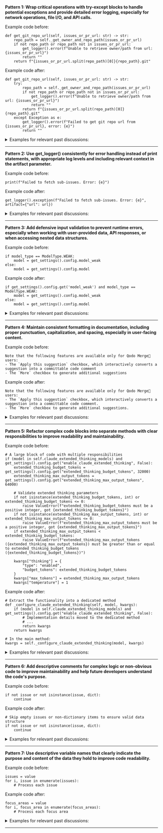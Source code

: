 
<b>Pattern 1: Wrap critical operations with try-except blocks to handle potential exceptions and provide detailed error logging, especially for network operations, file I/O, and API calls.</b>

Example code before:
```
def get_git_repo_url(self, issues_or_pr_url: str) -> str:
    repo_path = self._get_owner_and_repo_path(issues_or_pr_url)
    if not repo_path or repo_path not in issues_or_pr_url:
        get_logger().error(f"Unable to retrieve owner/path from url: {issues_or_pr_url}")
        return ""
    return f"{issues_or_pr_url.split(repo_path)[0]}{repo_path}.git"
```

Example code after:
```
def get_git_repo_url(self, issues_or_pr_url: str) -> str:
    try:
        repo_path = self._get_owner_and_repo_path(issues_or_pr_url)
        if not repo_path or repo_path not in issues_or_pr_url:
            get_logger().error(f"Unable to retrieve owner/path from url: {issues_or_pr_url}")
            return ""
        return f"{issues_or_pr_url.split(repo_path)[0]}{repo_path}.git"
    except Exception as e:
        get_logger().error(f"Failed to get git repo url from {issues_or_pr_url}, error: {e}")
        return ""
```

<details><summary>Examples for relevant past discussions:</summary>

- https://github.com/qodo-ai/pr-agent/pull/1644#discussion_r2013912636
- https://github.com/qodo-ai/pr-agent/pull/1263#discussion_r1782129216
</details>


___

<b>Pattern 2: Use get_logger() consistently for error handling instead of print statements, with appropriate log levels and including relevant context in the artifact parameter.</b>

Example code before:
```
print(f"Failed to fetch sub-issues. Error: {e}")
```

Example code after:
```
get_logger().exception(f"Failed to fetch sub-issues. Error: {e}", artifact={"url": url})
```

<details><summary>Examples for relevant past discussions:</summary>

- https://github.com/qodo-ai/pr-agent/pull/1529#discussion_r1958684550
- https://github.com/qodo-ai/pr-agent/pull/1529#discussion_r1958686068
- https://github.com/qodo-ai/pr-agent/pull/1634#discussion_r2007976915
- https://github.com/qodo-ai/pr-agent/pull/1529#discussion_r1964110734
</details>


___

<b>Pattern 3: Add defensive input validation to prevent runtime errors, especially when working with user-provided data, API responses, or when accessing nested data structures.</b>

Example code before:
```
if model_type == ModelType.WEAK:
    model = get_settings().config.model_weak
else:
    model = get_settings().config.model
```

Example code after:
```
if get_settings().config.get('model_weak') and model_type == ModelType.WEAK:
    model = get_settings().config.model_weak
else:
    model = get_settings().config.model
```

<details><summary>Examples for relevant past discussions:</summary>

- https://github.com/qodo-ai/pr-agent/pull/1387#discussion_r1876090216
- https://github.com/qodo-ai/pr-agent/pull/1290#discussion_r1798939921
- https://github.com/qodo-ai/pr-agent/pull/1644#discussion_r2032621065
</details>


___

<b>Pattern 4: Maintain consistent formatting in documentation, including proper punctuation, capitalization, and spacing, especially in user-facing content.</b>

Example code before:
```
Note that the following features are available only for Qodo Merge💎 users:
- The `Apply this suggestion` checkbox, which interactively converts a suggestion into a committable code comment
- The `More` checkbox to generate additional suggestions
```

Example code after:
```
Note that the following features are available only for Qodo Merge💎 users:
- The `Apply this suggestion` checkbox, which interactively converts a suggestion into a committable code comment.
- The `More` checkbox to generate additional suggestions.
```

<details><summary>Examples for relevant past discussions:</summary>

- https://github.com/qodo-ai/pr-agent/pull/1543#discussion_r1958093666
- https://github.com/qodo-ai/pr-agent/pull/1613#discussion_r1986312529
- https://github.com/qodo-ai/pr-agent/pull/1613#discussion_r1986313421
- https://github.com/qodo-ai/pr-agent/pull/1517#discussion_r1942896094
</details>


___

<b>Pattern 5: Refactor complex code blocks into separate methods with clear responsibilities to improve readability and maintainability.</b>

Example code before:
```
# A large block of code with multiple responsibilities
if (model in self.claude_extended_thinking_models) and get_settings().config.get("enable_claude_extended_thinking", False):
    extended_thinking_budget_tokens = get_settings().config.get("extended_thinking_budget_tokens", 32000)
    extended_thinking_max_output_tokens = get_settings().config.get("extended_thinking_max_output_tokens", 64000)
    
    # Validate extended thinking parameters
    if not isinstance(extended_thinking_budget_tokens, int) or extended_thinking_budget_tokens <= 0:
        raise ValueError(f"extended_thinking_budget_tokens must be a positive integer, got {extended_thinking_budget_tokens}")
    if not isinstance(extended_thinking_max_output_tokens, int) or extended_thinking_max_output_tokens <= 0:
        raise ValueError(f"extended_thinking_max_output_tokens must be a positive integer, got {extended_thinking_max_output_tokens}")
    if extended_thinking_max_output_tokens < extended_thinking_budget_tokens:
        raise ValueError(f"extended_thinking_max_output_tokens ({extended_thinking_max_output_tokens}) must be greater than or equal to extended_thinking_budget_tokens ({extended_thinking_budget_tokens})")
    
    kwargs["thinking"] = {
        "type": "enabled",
        "budget_tokens": extended_thinking_budget_tokens
    }
    kwargs["max_tokens"] = extended_thinking_max_output_tokens
    kwargs["temperature"] = 1
```

Example code after:
```
# Extract the functionality into a dedicated method
def _configure_claude_extended_thinking(self, model, kwargs):
    if (model in self.claude_extended_thinking_models) and get_settings().config.get("enable_claude_extended_thinking", False):
        # Implementation details moved to the dedicated method
        # ...
        return kwargs
    return kwargs

# In the main method:
kwargs = self._configure_claude_extended_thinking(model, kwargs)
```

<details><summary>Examples for relevant past discussions:</summary>

- https://github.com/qodo-ai/pr-agent/pull/1605#discussion_r1980783780
- https://github.com/qodo-ai/pr-agent/pull/1391#discussion_r1879870807
</details>


___

<b>Pattern 6: Add descriptive comments for complex logic or non-obvious code to improve maintainability and help future developers understand the code's purpose.</b>

Example code before:
```
if not issue or not isinstance(issue, dict):
    continue
```

Example code after:
```
# Skip empty issues or non-dictionary items to ensure valid data structure
if not issue or not isinstance(issue, dict):
    continue
```

<details><summary>Examples for relevant past discussions:</summary>

- https://github.com/qodo-ai/pr-agent/pull/1262#discussion_r1782097204
- https://github.com/qodo-ai/pr-agent/pull/1583#discussion_r1971790979
</details>


___

<b>Pattern 7: Use descriptive variable names that clearly indicate the purpose and content of the data they hold to improve code readability.</b>

Example code before:
```
issues = value
for i, issue in enumerate(issues):
    # Process each issue
```

Example code after:
```
focus_areas = value
for i, focus_area in enumerate(focus_areas):
    # Process each focus area
```

<details><summary>Examples for relevant past discussions:</summary>

- https://github.com/qodo-ai/pr-agent/pull/1262#discussion_r1782097201
</details>


___

